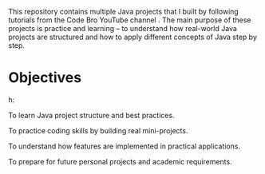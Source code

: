 This repository contains multiple Java projects that I built by following tutorials from the Code Bro YouTube channel
.
The main purpose of these projects is practice and learning – to understand how real-world Java projects are structured and how to apply different concepts of Java step by step.

<h1>Objectives</h1>h:

To learn Java project structure and best practices.

To practice coding skills by building real mini-projects.

To understand how features are implemented in practical applications.

To prepare for future personal projects and academic requirements.
